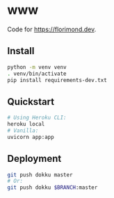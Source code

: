 # www

Code for https://florimond.dev.

## Install

```bash
python -m venv venv
. venv/bin/activate
pip install requirements-dev.txt
```

## Quickstart

```bash
# Using Heroku CLI:
heroku local
# Vanilla:
uvicorn app:app
```

## Deployment

```bash
git push dokku master
# Or:
git push dokku $BRANCH:master
```
